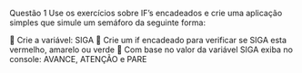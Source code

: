 Questão 1
Use os exercícios sobre IF’s encadeados e crie uma aplicação simples que simule um semáforo
da seguinte forma:

 Crie a variável: SIGA
 Crie um if encadeado para verificar se SIGA esta vermelho, amarelo ou verde
 Com base no valor da variável SIGA exiba no console: AVANCE, ATENÇÃO e
PARE
